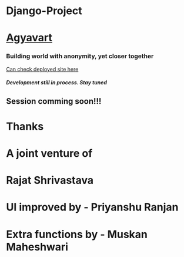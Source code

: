 # Django-Project

# <a href = "http://rajathandsom.pythonanywhere.com/">Agyavart </a>

<h3> Building world with anonymity, yet closer together </h3>

<a href = "http://rajathandsom.pythonanywhere.com/">Can check deployed site here</a>

<h5> Development still in process. Stay tuned </h5>

<h2> Session comming soon!!!<h2>

# Thanks
# A joint venture of
# Rajat Shrivastava
# UI improved by - Priyanshu Ranjan

# Extra functions by - Muskan Maheshwari
